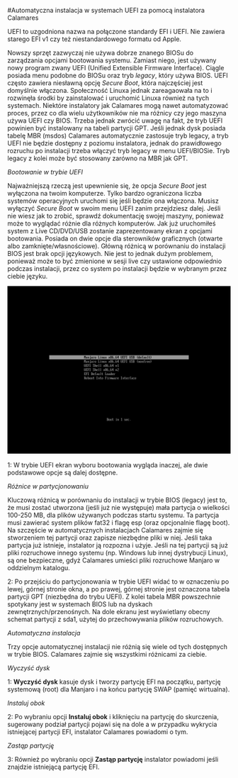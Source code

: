 #Automatyczna instalacja w systemach UEFI za pomocą instalatora Calamares

UEFI to uzgodniona nazwa na połączone standardy EFI i UEFI. Nie zawiera starego EFI v1 czy też niestandardowego formatu od Apple.

Nowszy sprzęt zazwyczaj nie używa dobrze znanego BIOSu do zarządzania opcjami bootowania systemu. Zamiast niego, jest używany nowy program zwany UEFI (Unified Extensible Firmware Interface). Ciągle posiada menu podobne do BIOSu oraz tryb *legacy*, który używa BIOS. UEFI często zawiera niesławną opcję *Secure Boot*, która najczęściej jest domyślnie włączona. Społeczność Linuxa jednak zareagaowała na to i rozwinęła środki by zainstalować i uruchomić Linuxa również na tych systemach. Niektóre instalatory jak Calamares mogą nawet automatyzować proces, przez co dla wielu użytkowników nie ma różnicy czy jego maszyna używa UEFI czy BIOS. Trzeba jednak zwrócić uwagę na fakt, że tryb UEFI powinien być instalowany na tabeli partycji GPT. Jeśli jednak dysk posiada tabelę MBR (msdos) Calamares automatycznie zastosuje tryb legacy, a tryb UEFI nie będzie dostępny z poziomu instalatora, jednak do prawidłowego rozruchu po instalacji trzeba włączyć tryb legacy w menu UEFI/BIOSie. Tryb legacy z kolei może być stosowany zarówno na MBR jak GPT.

*Bootowanie w trybie UEFI*

Najważniejszą rzeczą jest upewnienie się, że opcja *Secure Boot* jest wyłączona na twoim komputerze. Tylko bardzo ograniczona liczba systemów operacyjnych uruchomi się jeśli będzie ona włączona. Musisz wyłączyć *Secure Boot* w swoim menu UEFI zanim przejdziesz dalej. Jeśli nie wiesz jak to zrobić, sprawdź dokumentację swojej maszyny, ponieważ może to wyglądać różnie dla różnych komputerów. Jak już uruchomiłeś system z Live CD/DVD/USB zostanie zaprezentowany ekran z opcjami bootowania. Posiada on dwie opcje dla sterowników graficznych (otwarte albo zamknięte/własnościowe). Główną różnicą w porównaniu do instalacji BIOS jest brak opcji językowych. Nie jest to jednak dużym problemem, ponieważ może to być zmienione w sesji live czy ustawione odpowiednio podczas instalacji, przez co system po instalacji będzie w wybranym przez ciebie języku.

![](../images/uefi1.png)

1: W trybie UEFI ekran wyboru bootowania wygląda inaczej, ale dwie podstawowe opcje są dalej dostępne.

*Różnice w partycjonowaniu*

Kluczową różnicą w porównaniu do instalacji w trybie BIOS (legacy) jest to, że musi zostać utworzona (jeśli już nie występuje) mała partycja o wielkości 100-250 MB, dla plików używanych podczas startu systemu. Ta partycja musi zawierać system plików fat32 i flagę esp (oraz opcjonalnie flagę boot). Na szczęście w automatycznych instalacjach Calamares zajmie się stworzeniem tej partycji oraz zapisze niezbędne pliki w niej. Jeśli taka partycja już istnieje, instalator ją rozpozna i użyje. Jeśli na tej partycji są już pliki rozruchowe innego systemu (np. Windows lub innej dystrybucji Linux), są one bezpieczne, gdyż Calamares umieści pliki rozruchowe Manjaro w oddzielnym katalogu.

2: Po przejściu do partycjonowania w trybie UEFI widać to w oznaczeniu po lewej, górnej stronie okna, a po prawej, górnej stronie jest oznaczona tabela partycji GPT (niezbędna do trybu UEFI). Z kolei tabela MBR powszechnie spotykany jest w systemach BIOS lub na dyskach zewnętrznych/przenośnych. Na dole ekranu jest wyświetlany obecny schemat partycji z sda1, użytej do przechowywania plików rozruchowych.

*Automatyczna instalacja*

Trzy opcje automatycznej instalacji nie różnią się wiele od tych dostępnych w trybie BIOS. Calamares zajmie się wszystkimi różnicami za ciebie.

*Wyczyść dysk*

1: **Wyczyść dysk** kasuje dysk i tworzy partycję EFI na początku, partycję systemową (root) dla Manjaro i na końcu partycję SWAP (pamięć wirtualna).

*Instaluj obok*

2: Po wybraniu opcji **Instaluj obok** i kliknięciu na partycję do skurczenia, sugerowany podział partycji pojawi się na dole a w przypadku wykrycia istniejącej partycji EFI, instalator Calamares powiadomi o tym.

*Zastąp partycję*

3: Również po wybraniu opcji **Zastąp partycję** instalator powiadomi jeśli znajdzie istniejącą partycję EFI.

